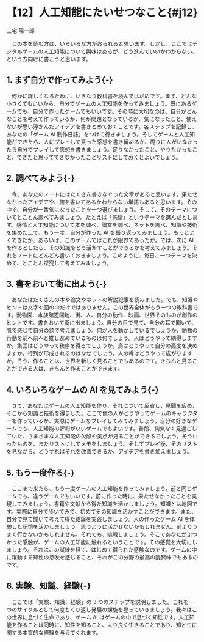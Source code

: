 # 【12】人工知能にたいせつなこと{#j12}

<div class="author">三宅 陽一郎</div>

　この本を読む方は、いろいろな方がおられると思います。しかし、ここではデジタルゲームの人工知能について興味はあるが、どう進んでいいかわからない、という方向けに書こうと思います。

## 1. まず自分で作ってみよう{-}

　何かに詳しくなるために、いきなり教科書を読んではだめです。まず、どんな小さくてもいいから、自分でゲームの人工知能を作ってみましょう。既にあるゲームでも、自分で作ったゲームでもいいです。その時に大切なのは、自分がどんなことを考えて作っているか、何が問題となっているか、気になったこと、使えないが思い浮かんだアイデアを書きとめておくことです。各ステップを記録し、あなたの「ゲーム AI 制作日誌」をつけて行きましょう。そしてゲームと人工知能ができたら、人にプレイして貰った感想を書き留めるか、周りに人がいなかったら自分でプレイして感想を書きましょう。足りなかったこと、やりたかったこと、できたと思ってできなかったことリストにしておくとよいでしょう。

## 2. 調べてみよう{-}

　今、あなたのノートにはたくさん書きなぐった文章があると思います。果たせなかったアイデアや、何を書いてあるかわからない単語もあると思います。その中で、自分が一番気になったことを一つ選びましょう。そして、そのテーマについてとことん調べてみましょう。たとえば「感情」というテーマを選んだとします。感情と人工知能について本を調べ、論文を調べ、ネットを調べ、知識や技術を集めた上で、もう一度、自分が作った AI を振り返ってみましょう。もっとよくできたか、あるいは、このゲームではこれが限界であったか。では、次に AI を作るとしたら、その知識をどう活かすことができるかを考えてみましょう。それをノートにどんどん書いておきましょう。このように、毎日、一つテーマを決めて、とことん探究して考えてみましょう。

## 3. 書をおいて街に出よう{-}

　あなたはたくさんの本や論文やネットの解説記事を読みました。でも、知識やヒントは文字や図の中だけではありません。この世界全体がもう一つの教科書です。動物園、水族館遊園地、街、人、自分の動作、映画、世界そのものが創作のヒントです。書をおいて街に出ましょう。自分の目で見て、自分の耳で聞いて、肌で感じて自分の頭で考えましょう。何が人を動かしているでしょうか、動物の行動を前へ前へと推し進めているものは何でしょう。人はどうやって納得しますか。集団はどうやって秩序を得るでしょうか。鳥はどうやって自分の高度を決めますか。行列が形成されるのはなぜでしょう。人の噂はどうやって広がりますか。そう、作ることは、世界を新しく見ることでもあるのです。きちんと見ることができる人は、きちんと作ることができます。

## 4. いろいろなゲームの AI を見てみよう{-}

　さて、あなたはゲームの人工知能を作り、それについて反省し、見聞を広め、そこから知識と技術を得ました。ここで他の人がどうやってゲームのキャラクターを作っているか、実際にゲームをプレイしてみてみましょう。自分の好きなゲームでも、人工知能の評判がいいゲームでもよいです。普段、何気なく見過ごしていた、さまざまな人工知能の欠陥や美点が見ることができるでしょう。そういったものを、またリストにしてメモをしましょう。そしてプレイ後、そのリストを見ながら、どうすればそれを改善できるか、アイデアを書き加えましょう。

## 5. もう一度作る{-}

　ここまで来たら、もう一度ゲームの人工知能を作ってみましょう。前と同じゲームでも、違うゲームでもいいです。前に作った時に、果たせなかったことを実現してみましょう。書籍や文献から得た知識を活かしましょう。知識とは地図です。実際に自分で歩いてみて、初めてその知識を活かすことができます。また、自分で見て聞いて考えて得た結論を実践しましょう。人の作ったゲーム AI を体験した記憶を活かしましょう。思うように活かせないかもしれません。前よりうまく行かないかもしれません。それでも、挑戦しましょう。そこであなたがぶつかった感触が、ゲームの人工知能に触れるということです。その感覚を大切にしましょう。それはこの試練を経て、はじめて得られた感触なのです。ゲームの中に躍動する知性の息吹を感じること、それがこの分野の最高の醍醐味でもあるのです。

## 6. 実験、知識、経験{-}

　ここでは「実験、知識、経験」の 3 つのステップを説明しました。これを一つのサイクルとして何度もくり返し発展の螺旋を登っていきましょう。我々はこの世界に息づく生命であり、ゲーム AI はゲームの中で息づく知性です。人工知能を作ることは同時に、知性を知ること、より良く生きることであり、知と生に関する本質的な経験を与えてくれます。
